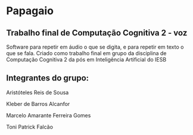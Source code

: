 # Papagaio
## Trabalho final de Computação Cognitiva 2 - voz

Software para repetir em áudio o que se digita, e para repetir em texto o que se fala.
Criado como trabalho final em grupo da disciplina de Computação Cognitiva 2 da pós em Inteligência Artificial do IESB

## Integrantes do grupo:

Aristóteles Reis de Sousa

Kleber de Barros Alcanfor

Marcelo Amarante Ferreira Gomes

Toni Patrick Falcão
